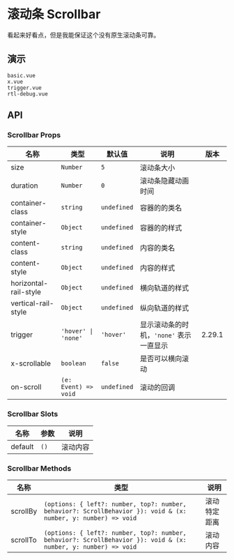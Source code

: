 # 滚动条 Scrollbar

看起来好看点，但是我能保证这个没有原生滚动条可靠。

## 演示

```demo
basic.vue
x.vue
trigger.vue
rtl-debug.vue
```

## API

### Scrollbar Props

| 名称 | 类型 | 默认值 | 说明 | 版本 |
| --- | --- | --- | --- | --- |
| size | `Number` | `5` | 滚动条大小 |   |
| duration | `Number` | `0` | 滚动条隐藏动画时间 |   |
| container-class | `string` | `undefined` | 容器的的类名 |   |
| container-style | `Object` | `undefined` | 容器的的样式 |   |
| content-class | `string` | `undefined` | 内容的类名 |   |
| content-style | `Object` | `undefined` | 内容的样式 |   |
| horizontal-rail-style | `Object` | `undefined` | 横向轨道的样式 |   |
| vertical-rail-style | `Object` | `undefined` | 纵向轨道的样式 |   |
| trigger | `'hover' \| 'none'` | `'hover'` | 显示滚动条的时机，`'none'` 表示一直显示 | 2.29.1 |
| x-scrollable | `boolean` | `false` | 是否可以横向滚动 |  |
| on-scroll | `(e: Event) => void` | `undefined` | 滚动的回调 |  |

### Scrollbar Slots

| 名称    | 参数 | 说明     |
| ------- | ---- | -------- |
| default | `()` | 滚动内容 |

### Scrollbar Methods

| 名称 | 类型 | 说明 |
| --- | --- | --- |
| scrollBy | `(options: { left?: number, top?: number, behavior?: ScrollBehavior }): void & (x: number, y: number) => void` | 滚动特定距离 |
| scrollTo | `(options: { left?: number, top?: number, behavior?: ScrollBehavior }): void & (x: number, y: number) => void` | 滚动内容 |
